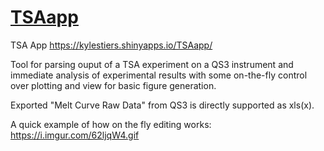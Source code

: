 # [TSAapp](https://kylestiers.shinyapps.io/TSAapp/)

TSA App
https://kylestiers.shinyapps.io/TSAapp/

Tool for parsing ouput of a TSA experiment on a QS3 instrument and immediate analysis of experimental results with some on-the-fly control over plotting and view for basic figure generation.

Exported "Melt Curve Raw Data" from QS3 is directly supported as xls(x).

A quick example of how on the fly editing works:
https://i.imgur.com/62ljqW4.gif
